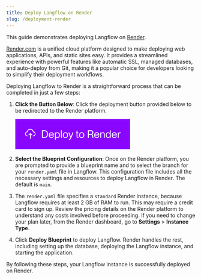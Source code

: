 ```yaml
---
title: Deploy Langflow on Render
slug: /deployment-render
---
```


This guide demonstrates deploying Langflow on [Render](https://render.com/).

[Render.com](http://render.com/) is a unified cloud platform designed to make deploying web applications, APIs, and static sites easy. It provides a streamlined experience with powerful features like automatic SSL, managed databases, and auto-deploy from Git, making it a popular choice for developers looking to simplify their deployment workflows.

Deploying Langflow to Render is a straightforward process that can be completed in just a few steps:

1. **Click the Button Below**: Click the deployment button provided below to be redirected to the Render platform.

   [![Deploy to Render](/logos/render-deploy.svg)](https://render.com/deploy?repo=https%3A%2F%2Fgithub.com%2Flangflow-ai%2Flangflow%2Ftree%2Fdev)

2. **Select the Blueprint Configuration**: Once on the Render platform, you are prompted to provide a blueprint name and to select the branch for your `render.yaml` file in Langflow. This configuration file includes all the necessary settings and resources to deploy Langflow in Render. The default is `main`.
3. The `render.yaml` file specifies a `standard` Render instance, because Langflow requires at least 2 GB of RAM to run. This may require a credit card to sign up. Review the pricing details on the Render platform to understand any costs involved before proceeding. If you need to change your plan later, from the Render dashboard, go to **Settings** > **Instance Type**.

4. Click **Deploy Blueprint** to deploy Langflow. Render handles the rest, including setting up the database, deploying the Langflow instance, and starting the application.

By following these steps, your Langflow instance is successfully deployed on Render.

